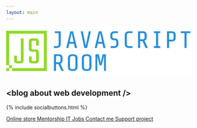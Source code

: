 ```yaml
---
layout: main
---
```


<!-- <h1>JavaScript Room</h1> -->
<div>
  <img id="logo" src="/assets/img/logo-text-horizontal.png" />
</div>

<h2>&lt;blog about web development /&gt;</h2>

{% include socialbuttons.html %}
<div class="btn-container">
  <a
    class="btn"
    href="https://shop.roomjs.com"
    title="Merch for devs"
    target="_blank"
    rel="noopener noreferrer"
  >
    <i class="fas fa-tshirt"></i>
    Online store
  </a>
  <a
    class="btn"
    href="https://calendly.com/room_js"
    title="Mentorship"
    target="_blank"
    rel="noopener noreferrer"
  >
    <i class="fas fa-user-graduate"></i>
    Mentorship
  </a>
  <a
    class="btn"
    href="https://jobs.roomjs.com"
    title="IT jobs portal"
    target="_blank"
    rel="noopener noreferrer"
  >
    <i class="fas fa-suitcase"></i>
    IT Jobs
  </a>
  <a
    class="btn"
    href="mail:info@roomjs.com"
    title="Contact me"
    target="_blank"
    rel="noopener noreferrer"
  >
    <i class="fas fa-envelope"></i>
    Contact me
  </a>
  <a
    class="btn blue"
    href="http://support.roomjs.com"
    title="Support project"
    target="_blank"
    rel="noopener noreferrer"
  >
    <i class="fas fa-donate"></i>
    Support project
  </a>
</div>
